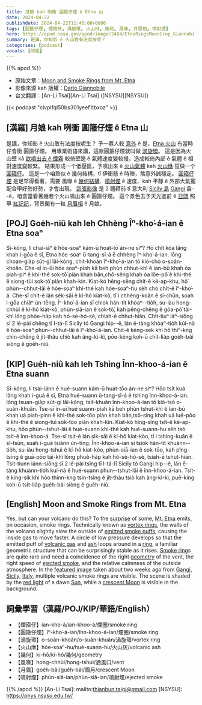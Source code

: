 ```yaml
---
title: 月娘 kah 咧衝 圓箍仔煙 ê Etna 山
date: 2024-04-22
publishdate: 2024-04-22T11:45:00+0800
tags: [圓箍仔煙, 煙箍仔, 渦旋環, 火山烌, 幾何, 風喙, 月眉相, 噴射煙]
hero: https://apod.nasa.gov/apod/image/2404/EtnaRingsMoonCrop_Giannobile_960.jpg
summary: 是講，你知影 ê 火山敢有法度按呢？
categories: [podcast]
vocals: [阿錕]
---
```


{{% apod %}}

- 原始文章：[Moon and Smoke Rings from Mt. Etna](https://apod.nasa.gov/apod/ap240422.html)
- 影像來源 kah 版權：[Dario Giannobile](https://www.instagram.com/astro_dariogiannobile/)
- 台文翻譯：[An-Li Tsai][An-Li Tsai] ([NSYSU][NSYSU])

{{< podcast "clvpifql50bs301yeef1tbxoz" >}}

## [漢羅] 月娘 kah 咧衝 圓箍仔煙 ê Etna 山
是講，你知影 ê 火山敢有法度按呢生？
予一寡人較 [意外][surprise] ê 是，[Etna 火山][Mt. Etna] 有當時仔會衝 圓箍仔煙。
用專業術語來講，這款圓箍仔煙就叫做 [渦旋環][vortex rings]。
這是因為火山壁 kā [欲噴出去 ê 煙霧][emitted smoke puffs] 較倚壁邊 ê 氣體速度變較慢，造成較倚內部 ê 氣體 ê 相對速度變較緊。
結果形成一个低壓區，予噴出來 ê [火山氣體][volcanic gas] kah [火山烌][ash] 踅做一个 [圓箍仔][ring]。
這是一个咱熟似 ê 幾何結構，tī 伊衝懸 ê 時陣，煞意外誠穩定。
[圓箍仔煙][Smoke ring] 是足罕得看著，需要 風喙 ê [幾何結構][geometry]、[噴射煙][ejected smoke] ê 速度、kah 平靜 ê 外部大氣攏配合甲好勢好勢，才會出現。
[這張影像][featured image] 是 2 禮拜前 tī 意大利 [Sicily 島][Sicily] [Gangi][Gangi] 翕--ê，咱會當看著幾若个火山噴出來 ê 圓箍仔煙。
這个景色去予天光進前 ê [日頭][Sun] 照甲 [紅記記][red light]，背景閣有一粒 [月眉相][crescent Moon] ê 月娘。

## [POJ] Goe̍h-niû kah leh Chhèng Îⁿ-kho͘-á-ian ê Etna soaⁿ
Sī-kóng, lí chai-iáⁿ ê hóe-soaⁿ kám-ū hoat-tō͘ án-ne sìⁿ?
Hō͘ chi̍t kóa lâng khah ì-gōa ê sī, Etna hóe-soaⁿ ū-tang-sî-á ē chhèng îⁿ-kho͘-á-ian.
Iōng choan-gia̍p su̍t-gí lâi-kóng, chit-khoán îⁿ-kho͘-á-ian tō kiò-chò o-soân-khoân.
Che-sī in-ūi hóe soaⁿ-piah kā beh phùn chhut-khì ê ian-bū khah óa piah-piⁿ ê khì-thé sok-tō͘ piàn khah bān,chō-sêng khah óa lōe-pō͘ ê khì-thé ê siong-tùi sok-tō͘ piàn khah-kín.
Kiat-kó hêng-sêng chi̍t-ê kē-ap-khu, hō͘ phùn--chhut-lâi ê hóe-soaⁿ khì-thé kah hóe-soaⁿ-hu se̍h chò chi̍t-ê îⁿ-kho͘-á.
Che-sī chi̍t-ê lán se̍k-sāi ê kí-hô kiat-kò͘, tī i chhèng-koân ê sî-chūn, soah ì-gōa chiâⁿ ún-tēng.
Îⁿ-kho͘-á-ian sī chiok hán-tit khòaⁿ--tio̍h, su-iàu hong-chhùi ê kí-hô kiat-kò͘, phùn-siā-ian ê sok-tō͘, kah pêng-chēng ê gōa-pō͘ tāi-khì lóng phòe-ha̍p kah hó-sè-hó-sè, chiah-ē chhut-hiān.
Chit-tiuⁿ iáⁿ-siōng sī 2 lé-pài chêng tī I-tá-lī Sicily tó Gangi hip--ê, lán ē-tàng khòaⁿ-tio̍h kúi-nā ê hóe-soaⁿ phùn--chhut-lâi ê îⁿ-kho͘-á-ian.
Chit-ê kéng-sek khì hō͘ thiⁿ-kng chìn-chêng ê ji̍t-thâu chiò kah âng-kì-kì, pōe-kéng koh-ū chi̍t-lia̍p goe̍h-bâi siòng ê goe̍h-niû.

## [KIP] Gue̍h-niû kah leh Tshìng Înn-khoo-á-ian ê Etna suann
Sī-kóng, lí tsai-iánn ê hué-suann kám-ū huat-tōo án-ne sìⁿ?
Hōo tsi̍t kuá lâng khah ì-guā ê sī, Etna hué-suann ū-tang-sî-á ē tshìng înn-khoo-á-ian.
Iōng tsuan-gia̍p su̍t-gí lâi-kóng, tsit-khuán înn-khoo-á-ian tō kiò-tsò o-suân-khuân.
Tse-sī in-uī hué suann-piah kā beh phùn tshut-khì ê ian-bū khah uá piah-pinn ê khì-thé sok-tōo piàn khah bān,tsō-sîng khah uá luē-pōo ê khì-thé ê siong-tuì sok-tōo piàn khah-kín.
Kiat-kó hîng-sîng tsi̍t-ê kē-ap-khu, hōo phùn--tshut-lâi ê hué-suann khì-thé kah hué-suann-hu se̍h tsò tsi̍t-ê înn-khoo-á.
Tse-sī tsi̍t-ê lán si̍k-sāi ê kí-hô kiat-kòo, tī i tshìng-kuân ê sî-tsūn, suah ì-guā tsiânn ún-tīng.
Înn-khoo-á-ian sī tsiok hán-tit khuànn--tio̍h, su-iàu hong-tshuì ê kí-hô kiat-kòo, phùn-siā-ian ê sok-tōo, kah pîng-tsīng ê guā-pōo tāi-khì lóng phuè-ha̍p kah hó-sè-hó-sè, tsiah-ē tshut-hiān.
Tsit-tiunn iánn-siōng sī 2 lé-pài tsîng tī I-tá-lī Sicily tó Gangi hip--ê, lán ē-tàng khuànn-tio̍h kuí-nā ê hué-suann phùn--tshut-lâi ê înn-khoo-á-ian.
Tsit-ê kíng-sik khì hōo thinn-kng tsìn-tsîng ê ji̍t-thâu tsiò kah âng-kì-kì, puē-kíng koh-ū tsi̍t-lia̍p gue̍h-bâi siòng ê gue̍h-niû.

## [English] Moon and Smoke Rings from Mt. Etna
Yes, but can your volcano do this?
To the [surprise][surprise] of some, [Mt. Etna][Mt. Etna] emits, on occasion, smoke rings.
Technically known as [vortex rings][vortex rings], the walls of the volcano slightly slow the outside of [emitted smoke puffs][emitted smoke puffs], causing the inside gas to move faster.
A circle of low pressure develops so that the emitted puff of [volcanic gas][volcanic gas] and [ash][ash] loops around in a [ring][ring], a familiar geometric structure that can be surprisingly stable as it rises.
[Smoke ring][Smoke ring]s are quite rare and need a coincidence of the right [geometry][geometry] of the vent, the right speed of [ejected smoke][ejected smoke], and the relative calmness of the outside atmosphere.
In the [featured image][featured image] taken about two weeks ago from [Gangi][Gangi], [Sicily][Sicily], [Italy][Italy], multiple volcanic smoke rings are visible.
The scene is shaded by the [red light][red light] of a dawn [Sun][Sun], while a [crescent Moon][crescent Moon] is visible in the background.

## 詞彙學習（漢羅/POJ/KIP/華語/English）
- 【煙箍仔】ian-kho͘-á/ian-khoo-á/煙圈/smoke ring
- 【圓箍仔煙】îⁿ-kho͘-á-ian/înn-khoo-á-ian/煙圈/smoke ring
- 【渦旋環】o-soân-khoân/o-suân-khuân/渦旋環/vortex ring
- 【火山烌】hóe-soaⁿ-hu/hué-suann-hu/火山灰/volcanic ash
- 【幾何】ki-hō/kí-hô/幾何/geometry
- 【風喙】hong-chhùi/hong-tshuì/通風口/vent
- 【月眉】goe̍h-bâi/gue̍h-bâi/眉月/crescent Moon
- 【噴射煙】phùn-siā-ian/phùn-siā-ian/噴射煙/ejected smoke

{{% /apod %}}
[An-Li Tsai]: mailto:thianbun.taigi@gmail.com
[NSYSU]: https://phys.nsysu.edu.tw/

[copyright]: https://apod.nasa.gov/apod/fap/lib/about_apod.html#srapply
[License3]: https://creativecommons.org/licenses/by/3.0/
[License2]:https://creativecommons.org/licenses/by-nc-nd/2.0/

[surprise]:https://media.istockphoto.com/id/1128004359/photo/close-up-scottish-fold-cat-head-with-shocking-face-and-wide-open-eyes-frighten-or-surprised.jpg?s=612x612&w=0&k=20&c=HglQ8Nf1PslTuI91T-dfhkln-iEbchjqfhGKCWTbaxg=
[Mt. Etna]:https://youtu.be/4ACzGDPnsAM?t=7
[vortex rings]:https://en.wikipedia.org/wiki/Vortex_ring
[emitted smoke puffs]:https://youtu.be/izlsxgAvL18
[volcanic gas]:https://en.wikipedia.org/wiki/Volcanic_gas
[ash]:https://en.wikipedia.org/wiki/Volcanic_ash
[ring]:https://apod.nasa.gov/apod/ap230814.html
[Smoke ring]:https://youtu.be/ckFdAVFgIR8
[geometry]:https://youtu.be/N7d_RWyOv20
[ejected smoke]:https://apod.nasa.gov/apod/ap030102.html
[featured image]:https://www.instagram.com/p/C5h7DueonwE/
[Gangi]:https://youtu.be/VNQVtyNQQ9A
[Sicily]:https://en.wikipedia.org/wiki/Sicily
[Italy]:https://en.wikipedia.org/wiki/Italy
[red light]:https://apod.nasa.gov/apod/ap240228.html
[Sun]:https://science.nasa.gov/sun/
[crescent Moon]:https://svs.gsfc.nasa.gov/5187/
